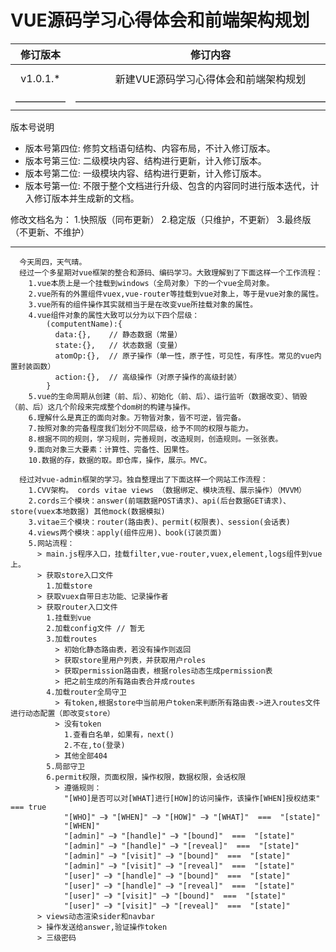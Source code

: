 # VUE源码学习心得体会和前端架构规划

| 修订版本 | 修订内容  | 修订人员 | 文档类型 | 修订日期 |
| :-----: |  :-----:  | :-----: | :-----: | :-----: |
|  v1.0.1.* | 新建VUE源码学习心得体会和前端架构规划 | sid | -- | 2018-12-04 |
| ————— | ——————————————————————————— | ————— | ————— | —————— |

版本号说明

* 版本号第四位: 修剪文档语句结构、内容布局，不计入修订版本。
* 版本号第三位: 二级模块内容、结构进行更新，计入修订版本。
* 版本号第二位: 一级模块内容、结构进行更新，计入修订版本。
* 版本号第一位: 不限于整个文档进行升级、包含的内容同时进行版本迭代，计入修订版本并生成新的文档。

修改文档名为：
1.快照版（同布更新）
2.稳定版（只维护，不更新）
3.最终版（不更新、不维护）

---

```utf-8
  今天周四，天气晴。
  经过一个多星期对vue框架的整合和源码、编码学习。大致理解到了下面这样一个工作流程：
    1.vue本质上是一个挂载到windows（全局对象）下的一个vue全局对象。
    2.vue所有的外置组件vuex,vue-router等挂载到vue对象上，等于是vue对象的属性。
    3.vue所有的组件操作其实就相当于是在改变vue所挂载对象的属性。
    4.vue组件对象的属性大致可以分为以下四个层级：
        (computentName):{
          data:{},    // 静态数据（常量）
          state:{},   // 状态数据（变量）
          atomOp:{},  // 原子操作（单一性，原子性，可见性，有序性。常见的vue内置封装函数）
          action:{},  // 高级操作（对原子操作的高级封装）
        }
    5.vue的生命周期从创建（前、后）、初始化（前、后）、运行监听（数据改变）、销毁（前、后）这几个阶段来完成整个dom树的构建与操作。
    6.理解什么是真正的面向对象。万物皆对象，皆不可逆，皆完备。
    7.按照对象的完备程度我们划分不同层级，给予不同的权限与能力。
    8.根据不同的规则，学习规则，完善规则，改造规则，创造规则。一张张表。
    9.面向对象三大要素：计算性、完备性、因果性。
    10.数据的存，数据的取。即仓库，操作，展示。MVC。
```

```utf-8
  经过对vue-admin框架的学习。独自整理出了下面这样一个网站工作流程：
    1.CVV架构。 cords vitae views （数据绑定、模块流程、展示操作）（MVVM）
    2.cords三个模块：answer(前端数据POST请求)、api(后台数据GET请求)、store(vuex本地数据) 其他mock(数据模拟)
    3.vitae三个模块：router(路由表)、permit(权限表)、session(会话表)
    4.views两个模块：apply(组件应用)、book(订装页面)
    5.网站流程：
      > main.js程序入口，挂载filter,vue-router,vuex,element,logs组件到vue上。
      > 获取store入口文件
        1.加载store
      > 获取vuex自带日志功能、记录操作者
      > 获取router入口文件
        1.挂载到vue
        2.加载config文件 // 暂无
        3.加载routes
          > 初始化静态路由表，若没有操作则返回
          > 获取store里用户列表，并获取用户roles
          > 获取permission路由表，根据roles动态生成permission表
          > 把之前生成的所有路由表合并成routes
        4.加载router全局守卫
          > 有token,根据store中当前用户token来判断所有路由表->进入routes文件进行动态配置（即改变store）
          > 没有token
            1.查看白名单，如果有，next()
            2.不在,to(登录)
          > 其他全部404
        5.局部守卫
        6.permit权限，页面权限，操作权限，数据权限，会话权限
          > 遵循规则：
            "[WHO]是否可以对[WHAT]进行[HOW]的访问操作，该操作[WHEN]授权结束" === true
            "[WHO]" —》 "[WHEN]" —》 "[HOW]" —》 "[WHAT]"  ===  "[state]"
            "[WHEN]"
            "[admin]" —》 "[handle]" —》 "[bound]"  ===  "[state]"
            "[admin]" —》 "[handle]" —》 "[reveal]"  ===  "[state]"
            "[admin]" —》 "[visit]" —》 "[bound]"  ===  "[state]"
            "[admin]" —》 "[visit]" —》 "[reveal]"  ===  "[state]"
            "[user]" —》 "[handle]" —》 "[bound]"  ===  "[state]"
            "[user]" —》 "[handle]" —》 "[reveal]"  ===  "[state]"
            "[user]" —》 "[visit]" —》 "[bound]"  ===  "[state]"
            "[user]" —》 "[visit]" —》 "[reveal]"  ===  "[state]"
      > views动态渲染sider和navbar
      > 操作发送给answer,验证操作token
      > 三级密码
```